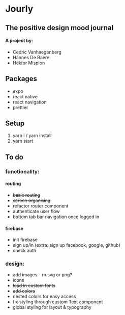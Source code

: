 # Jourly

## The positive design mood journal

#### A project by:

- Cedric Vanhaegenberg
- Hannes De Baere
- Hektor Misplon

## Packages

- expo
- react native
- react navigation
- prettier

## Setup

1. yarn i / yarn install
2. yarn start

## To do

### functionality:

#### routing

- ~~basic routing~~
- ~~screen organising~~
- refactor router component
- authenticate user flow
- bottom tab bar navigation once logged in

#### firebase

- init firebase
- sign up/in (extra: sign up facebook, google, github)
- check auth

### design:

- add images - rn svg or png?
- icons
- ~~load in custom fonts~~
- ~~add colors~~
- nested colors for easy access
- fix styling through custom Text component
- global styling for layout & typography
